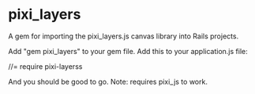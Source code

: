 # pixi_layers
A gem for importing the pixi_layers.js canvas library into Rails projects.

Add "gem pixi_layers" to your gem file. Add this to your application.js file:

//= require pixi-layerss

And you should be good to go. Note: requires pixi_js to work.
